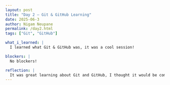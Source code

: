 ```yaml
---
layout: post
title: "Day 2 – Git & GitHub Learning"
date: 2025-06-3
author: Nigam Neupane
permalink: /day2.html
tags: ["Git", "GitHub"]

what_i_learned: |
  I learned what Git & GitHub was, it was a cool session!

blockers: |
  No blockers!

reflection: |
  It was great learning about Git and GitHub, I thought it would be complicated, but it's actually pretty straightforward!
---
```

